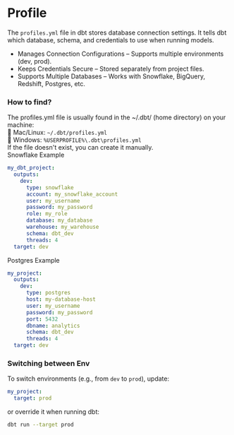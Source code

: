 # Profile
The `profiles.yml` file in dbt stores database connection settings. It tells dbt which database, schema, and credentials to use when running models.
* Manages Connection Configurations – Supports multiple environments (dev, prod).
* Keeps Credentials Secure – Stored separately from project files.
* Supports Multiple Databases – Works with Snowflake, BigQuery, Redshift, Postgres, etc.
### How to find?
The profiles.yml file is usually found in the ~/.dbt/ (home directory) on your machine:<br>
📂 Mac/Linux: `~/.dbt/profiles.yml` <br>
📂 Windows: `%USERPROFILE%\.dbt\profiles.yml` <br>
If the file doesn't exist, you can create it manually.<br>
Snowflake Example
```yml
my_dbt_project:
  outputs:
    dev:
      type: snowflake
      account: my_snowflake_account
      user: my_username
      password: my_password
      role: my_role
      database: my_database
      warehouse: my_warehouse
      schema: dbt_dev
      threads: 4
  target: dev
```
Postgres Example
```yml
my_project:
  outputs:
    dev:
      type: postgres
      host: my-database-host
      user: my_username
      password: my_password
      port: 5432
      dbname: analytics
      schema: dbt_dev
      threads: 4
  target: dev
```

### Switching between Env
To switch environments (e.g., from `dev` to `prod`), update:
```yml
my_project:
  target: prod
```
or override it when running dbt:
```bash
dbt run --target prod
```
